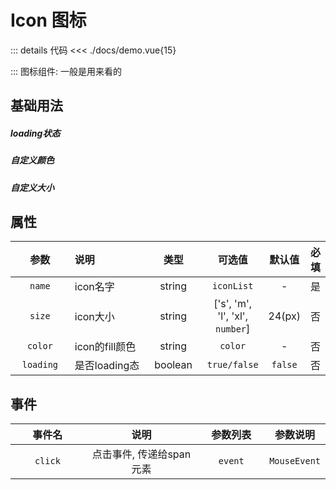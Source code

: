 <script setup>
import demo from './docs/demo.vue'

</script>

# Icon 图标

<demo />

::: details 代码
<<< ./docs/demo.vue{15}

:::
图标组件: 一般是用来看的

## 基础用法

##### loading状态

<div>
    <yk-icon style="margin: 20px" name="radio_button_partial" loading size='32'/>
    <yk-icon style="margin: 20px" name="autorenew" loading size='32'/>
    <yk-icon style="margin: 20px" name="clock_loader_10" loading size='32'/>
    <yk-icon style="margin: 20px" name="change_circle" loading size='32'/>
</div>

##### 自定义颜色

<div>
    <yk-icon style="margin: 20px" name="action_key" color="red" size='32'/>
    <yk-icon style="margin: 20px" name="browse_activity" color="blue" size='32'/>
    <yk-icon style="margin: 20px" name="all_match" color="green" size='32'/>
    <yk-icon style="margin: 20px" name="deployed_code" color="teal" size='32'/>
</div>

##### 自定义大小

<div>
    <yk-icon style="margin: 20px" name="chip_extraction" size='32'/>
    <yk-icon style="margin: 20px" name="chronic" size='48'/>
    <yk-icon style="margin: 20px" name="app_registration" size='64'/>
    <yk-icon style="margin: 20px" name="add_circle" size='96'/>
</div>

## 属性

<style>
table th:first-of-type {
    width: 4cm;
}
table th:nth-of-type(2) {
    width: 200pt;
}
table th:nth-of-type(3)
 {
    width: 8em;
}
</style>

|   参数    | 说明 <img width=60/> |  类型   |     可选值<img width=160/>      | 默认值<img width=60/> | 必填<img width=40/> |
| :-------: | :------------------- | :-----: | :-----------------------------: | :-------------------: | :-----------------: |
|  `name`   | icon名字             | string  |           `iconList`            |           -           |         是          |
|  `size`   | icon大小             | string  | ['s', 'm', 'l', 'xl', `number`] |        24(px)         |         否          |
|  `color`  | icon的fill颜色       | string  |             `color`             |           -           |         否          |
| `loading` | 是否loading态        | boolean |          `true/false`           |        `false`        |         否          |

## 事件

| 事件名  |  说明 <img width=160/>   | 参数列表 <img width=60/> | 参数说明 <img width=160/> |
| :-----: | :----------------------: | :----------------------: | :-----------------------: |
| `click` | 点击事件, 传递给span元素 |         `event`          |       `MouseEvent`        |
